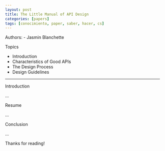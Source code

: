 ```yaml
---
layout: post
title: The Little Manual of API Design
categories: [papers]
tags: [conocimiento, paper, saber, hacer, cs]
---
```


<!--Resumen-->

Authors:
    - Jasmin Blanchette


Topics

- Introduction
- Characteristics of Good APIs
- The Design Process
- Design Guidelines

---
<!--more-->

Introduction

...

Resume

...

Conclusion

...
  
Thanks for reading!